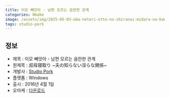 ```yaml
---
title: 이모 빼앗아 - 남편 모르는 음란한 관계
categories: Omake
image: /assets/img/2025-05-03-oba-netori-otto-no-shiranai-midara-na-kankei-1.jpg
tags: studio-pork 
---
```


## 정보

* 제목 : 이모 빼앗아 - 남편 모르는 음란한 관계
* 원제목 : 叔母寝取り ~夫の知らない淫らな関係~
* 개발사 : [Studio Pork](/tags/studio-pork)
* 플랫폼 : Windows
* 출시 : 2016년 4월 1일
* 오마케 : [다운로드](/assets/omake/oba-netori-otto-no-shiranai-midara-na-kankei.zip)
